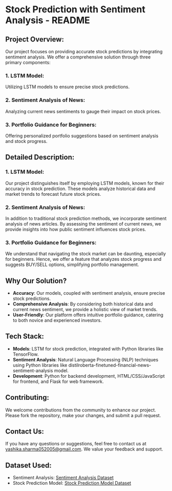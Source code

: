 # Stock Prediction with Sentiment Analysis - README

## Project Overview:
Our project focuses on providing accurate stock predictions by integrating sentiment analysis. We offer a comprehensive solution through three primary components:

### 1. LSTM Model:
Utilizing LSTM models to ensure precise stock predictions.

### 2. Sentiment Analysis of News:
Analyzing current news sentiments to gauge their impact on stock prices.

### 3. Portfolio Guidance for Beginners:
Offering personalized portfolio suggestions based on sentiment analysis and stock progress.

## Detailed Description:

### 1. LSTM Model:
Our project distinguishes itself by employing LSTM models, known for their accuracy in stock prediction. These models analyze historical data and market trends to forecast future stock prices.

### 2. Sentiment Analysis of News:
In addition to traditional stock prediction methods, we incorporate sentiment analysis of news articles. By assessing the sentiment of current news, we provide insights into how public sentiment influences stock prices.

### 3. Portfolio Guidance for Beginners:
We understand that navigating the stock market can be daunting, especially for beginners. Hence, we offer a feature that analyzes stock progress and suggests BUY/SELL options, simplifying portfolio management.

## Why Our Solution?
- **Accuracy**: Our models, coupled with sentiment analysis, ensure precise stock predictions.
- **Comprehensive Analysis**: By considering both historical data and current news sentiment, we provide a holistic view of market trends.
- **User-Friendly**: Our platform offers intuitive portfolio guidance, catering to both novice and experienced investors.

## Tech Stack:
- **Models**: LSTM for stock prediction, integrated with Python libraries like TensorFlow.
- **Sentiment Analysis**: Natural Language Processing (NLP) techniques using Python libraries like distilroberta-finetuned-financial-news-sentiment-analysis model.
- **Development**: Python for backend development, HTML/CSS/JavaScript for frontend, and Flask for web framework.

## Contributing:
We welcome contributions from the community to enhance our project. Please fork the repository, make your changes, and submit a pull request.

## Contact Us:
If you have any questions or suggestions, feel free to contact us at yashika.sharma052005@gmail.com. We value your feedback and support.

## Dataset Used:
- Sentiment Analysis: [Sentiment Analysis Dataset](https://github.com/YakkaluruSathvik/Stock_Sentiment_Analysis/blob/main/Dataset.csv)
- Stock Prediction Model: [Stock Prediction Model Dataset](https://www.kaggle.com/datasets/minatverma/nse-stocks-data/data)
